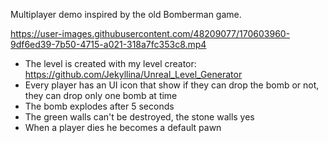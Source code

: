 Multiplayer demo inspired by the old Bomberman game.

https://user-images.githubusercontent.com/48209077/170603960-9df6ed39-7b50-4715-a021-318a7fc353c8.mp4

- The level is created with my level creator: https://github.com/Jekyllina/Unreal_Level_Generator
- Every player has an UI icon that show if they can drop the bomb or not, they can drop only one bomb at time
- The bomb explodes after 5 seconds
- The green walls can't be destroyed, the stone walls yes
- When a player dies he becomes a default pawn
